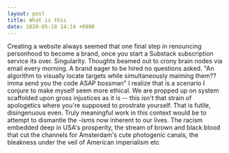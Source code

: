 ```yaml
---
layout: post
title: What is this
date: 2020-05-18 14:14 +0900
---
```

Creating a website always seemed that one final step in renouncing personhood to become a brand, once you start a Substack subscription service its over. Singularity. Thoughts beamed out to crony brain nodes via email every morning. A brand eager to be hired no questions asked. "An algorithm to visually locate targets while simultaneously maiming them?? imma send you the code ASAP bossman" I realize that is a scenario I conjure to make myself seem more ethical. We are propped up on system scaffolded upon gross injustices as it is -- this isn't that strain of apologetics where you're supposed to prostrate yourself. That is futile, disingenuous even. Truly meaningful work in this context would be to attempt to dismantle the -isms now inherent to our lives. The racism embedded deep in USA's prosperity, the stream of brown and black blood that cut the channels for Amsterdam's cute photogenic canals, the bleakness under the veil of American imperialism etc